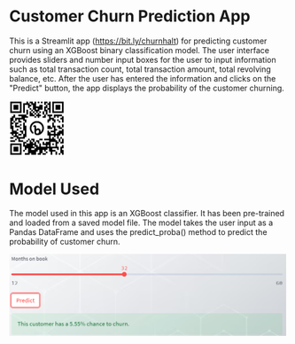# Customer Churn Prediction App 

This is a Streamlit app (https://bit.ly/churnhalt) for predicting customer churn using an XGBoost binary classification model. The user interface provides sliders and number input boxes for the user to input information such as total transaction count, total transaction amount, total revolving balance, etc. After the user has entered the information and clicks on the "Predict" button, the app displays the probability of the customer churning.

<img src="image/bitly.png" alt="QR_Code" width="100">

# Model Used
The model used in this app is an XGBoost classifier. It has been pre-trained and loaded from a saved model file. The model takes the user input as a Pandas DataFrame and uses the predict_proba() method to predict the probability of customer churn. 

<img src="image/image_app.png" alt="app" width="500">
